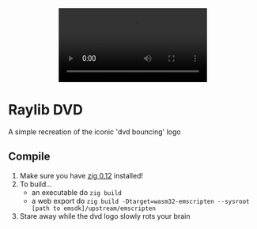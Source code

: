 <div align="center">
  <video controls autoplay> 
    <source src=".github/res/dvd_video.mp4" type="video/mp4">
  A short video showcase of raylib-dvd in action
  </video>
</div>

# Raylib DVD
A simple recreation of the iconic 'dvd bouncing' logo

## Compile
1. Make sure you have [zig 0.12](https://ziglang.org/download/) installed!
2. To build...
   - an executable do `zig build`
   - a web export do `zig build -Dtarget=wasm32-emscripten --sysroot [path to emsdk]/upstream/emscripten`
3. Stare away while the dvd logo slowly rots your brain

